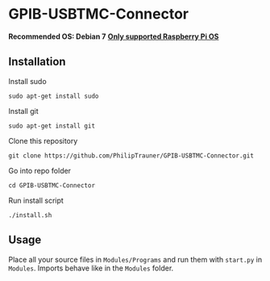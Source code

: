 # GPIB-USBTMC-Connector
**Recommended OS: Debian 7**
**[Only supported Raspberry Pi OS](https://github.com/debian-pi/raspbian-ua-netinst)**

## Installation
Install sudo
```
sudo apt-get install sudo
```
Install git
```
sudo apt-get install git
```
Clone this repository
```
git clone https://github.com/PhilipTrauner/GPIB-USBTMC-Connector.git
```
Go into repo folder
```
cd GPIB-USBTMC-Connector
```
Run install script
```
./install.sh

```

## Usage
Place all your source files in `Modules/Programs` and run them with `start.py` in `Modules`.
Imports behave like in the `Modules` folder. 
